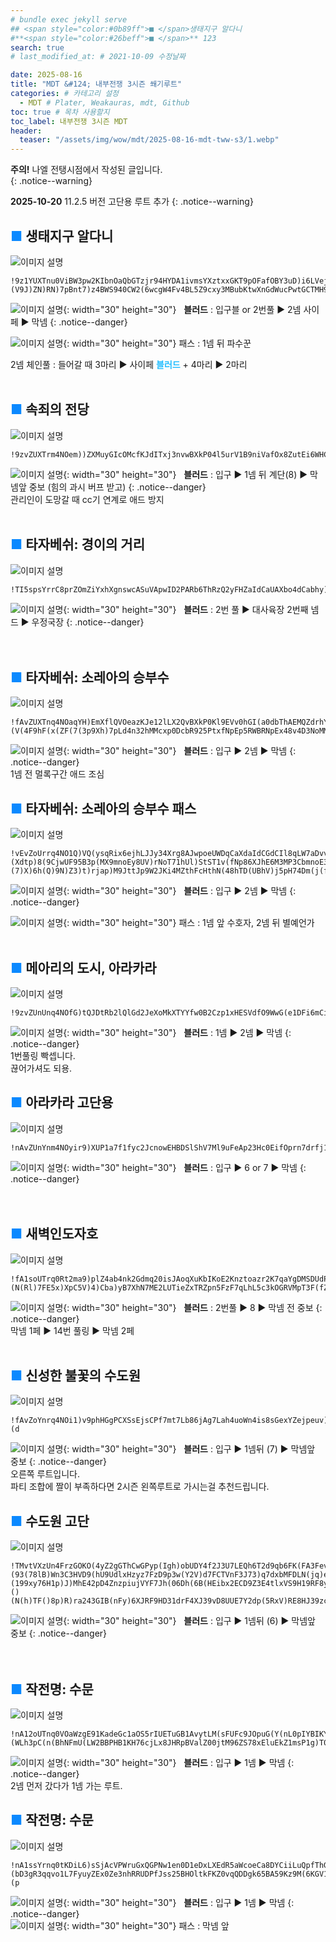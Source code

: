 ```yaml
---
# bundle exec jekyll serve
## <span style="color:#0b89ff">■ </span>생태지구 알다니
#**<span style="color:#26beff">■ </span>** 123
search: true
# last_modified_at: # 2021-10-09 수정날짜

date: 2025-08-16
title: "MDT &#124; 내부전쟁 3시즌 쐐기루트"
categories: # 카테고리 설정
  - MDT # Plater, Weakauras, mdt, Github
toc: true # 목차 사용할지
toc_label: 내부전쟁 3시즌 MDT
header:
  teaser: "/assets/img/wow/mdt/2025-08-16-mdt-tww-s3/1.webp"
---
```


**주의!** 나엘 전탱시점에서 작성된 글입니다.  
{: .notice--warning}  

**2025-10-20**  11.2.5 버전 고단용 루트 추가
{: .notice--warning}  

## <span style="color:#0b89ff">■ </span>생태지구 알다니

![이미지 설명](/assets/img/wow/mdt/2025-08-16-mdt-tww-s3/1.webp)

```  
!9z1YUXTnu0ViBW3pw2KIbnOaQbGTzjr94HYDA1ivmsYXztxxGKT9pOFafOBY3uD)i6LVejNjU2YEGiV8Co3JoICSy73Bnho23F8(1HLpy74wZ6XdwZt9V)XFW8Tp9nN)jR5UdhMgFN788XPrOeo1AE8UHvNFXNp2V8D99ZULz42opGlWVM7xpF2nU821Hbyu22aM19dUhD(bTg3O70h(Q55JpmEcMBoS4CLF964dUPX3C4jOwcW5IZD644d29wZSBWD)Ixobo9eal8xbY2ur(FDcBhX2XSDuF7T4VREIWq0MHKHAJlI5RWFjcdctPcx6WfgL(d7rHLqjUyIFiEwGHgBAy6S103JGFQusQeuyz4iaQa1YAXHJQdZdfGPHkWrbIj1cqutDLAKbdgeE4dGW4N40NKK)NLPqeLPxaLr75iuqfLoRdR2Ulswhn7E0qEilTyvA)iI0nBkB7gvd0OT(OOn6bVjwKUEB5bhQQBYgrMnEnBSKuR4K1WjPIteQV3TVWv65LossaFzJlGJ2qmBOU4PSUHhwdpexFFfpIidY62ax3g4MoGGAGgxJ9bSVlkytjrSJRnzMY6vwGn2uQwW52RY1fW5r7n(Qhnismn)uXx1frnVRu1EeutoOU1lAaB)cPiEJJt3kVelUmoRBnp6fCfzjpkTXdY7zKbVBlhMACBDannzDWkfMlRp3tSgTqADE71jZn6Ljzx)IBowTHNU2XuPSCiWIASV2DDYqZAukVrPQM1FrIH0yuQgZjsfjsfffFbvBVk)UyZ7)u2KVeUcu3W5xy33cPXnbiQ4oLYSReBtH96uAE7tztizzJJ3E3GBzX9MX(j)QVBDz61(X9ND9kRzC90E35xVoVmDkm(SNW2L6pZt4pj0xuAW35pYT(4TuqdfeE95jXj2jjiUeumtHOsLsB7VHZkftBkwj4uTuqXeMulzmFX0sXPTVHYWHkfmUqWbtdkl(AoUuC(ObuzIDkkcjHfqPuMKRs4Vu2rlu8obtRbnW5enIi4Ye(0OlNJR7KufHkXsf0FGyuj1U5gTB5wPpCDE7QjQE76YzWV4mKxyMqGyX9e8))9p(0ZF8pF(J)(V9J)ZN)RN)7pBnt7)z4BWS940CW2(6wcgW4Fv4BL5Z9cxy3MBubKtwXnGdWucPwtGCTMH9EriWpeRWW54BdBizUHYO3gG2Wv4BfE4HbjQBtB057fZOpLM0Zo4znsiKicdbXdL)bcl407UrsrCmJrOykhIzHPyxQ7bichXMEf2qqtRqWfdRKywgGi2aFibdHWcIs6Jlm(lJn7ASzmjsdzdmfPfOmaES5eMMXXAUMbZkL))ydg57DUFj(m1(Fd
```  

![이미지 설명](https://wow.zamimg.com/images/wow/icons/large/spell_nature_bloodlust.jpg){: width="30" height="30"}
&nbsp;&nbsp;**블러드** : 입구블 or 2번풀 ▶ 2넴 사이페 ▶ 막넴
{: .notice--danger}  

![이미지 설명](https://wow.zamimg.com/images/wow/icons/large/ability_ambush.jpg){: width="30" height="30"} 패스 : 1넴 뒤 파수꾼

2넴 체인풀 : 들어갈 때 3마리 ▶ 사이페 **<span style="color:#26beff">블러드</span>** + 4마리 ▶ 2마리
<br>
<br>

## <span style="color:#0b89ff">■ </span>속죄의 전당

![이미지 설명](/assets/img/wow/mdt/2025-08-16-mdt-tww-s3/2.webp)

```
!9zvZUXTrm4NOem))ZXMuyGIcOMcfKJdITxj3nvwBXkP04l5urV1B9niVafOx8ZutEi6WHCKOCSJx5fs7WH8JFKFCusMEDQ9WX((JxVmmFxQr6sTlhpKA)LPL3noCtZD)8pMAV8WHtJVP780XtJPgRxMA)9UUFnBEQ96tdNo)Qlh6MN7(HX(tGh39Bh(qQj71XLBVQ78lxMMpD7lH1Nsn(SRxMpvE844nPxK3AXaAVV5YHLUPShBK4xWLk1isnA47z4j2cx4vcR3jeMGq7dHyQ)zwZMX6DghCwD070sLXh9gdySEZydAC2mzXsNX6CwvamZwGHCZyl5zX2cxe0cHpVbTwB82a5)zGnygFHZeJzmyTQOq5SEY)AWKzGJqy41bL2l9HC(LbtGq7kBumoSJMKBleFQfKINCf5tUI6jwb(0o39H83F5p)RV8P)4JV9)U)F(8)E)hFRu(C1ZTP2tx9UURNxRPThO0Zjn2CriM5cRXkHkNPKEx8mVYhCcLYi0spwNmgkM5Q0la2V9Z3)3qWhZpsDfRUoe8Hyuzc2O0LzBA)GRbU3PCgtWN534J76HCljZ3AUV9wPp3ezSAPodrh4ah6BtmluebNxPKkVekyg73235BEp0Ydr48X(5FQVFQBJSkgm1nKjqqiI1ap8JxVC(C34C7YvdDVVBawOTBS727(UPPJ3mEBETPIdQw(9lJ30DASio1cOO1DlOaVA1IxTmmuuO)w(gUgKk9LSeUQDfBnfpuPLV20tq3dtWOmOf(IJuwWUMmpYKjAMmO8aoFj123lY)XInfGDdgqC63bkQVLaVUetPzhiLvqsaHGaPX4yW5e8HlVU6gwsk9yssk1agWiyqJ0YZvfpxv7ItVnhhu7rc6QiDMHCCNgode3L7iuYyGNTCiGeg2PwOnkKvKOpa8ol9WTrJer1JJhFdp(vVZIUzRhXU6SvAVgwHOVV7QSDAkZv1m3XHHKWH)rkdgwllv0l42vU8LRq5kYje(y4YdBqs113ZwfnXxtEkTzPQNdhfo(gusWDearUh6nZ)EUvgafWQzujlftOHDMpQFdqhKalXwLmzFJur0Sv7Tv7N3oMWqIgayHkMNtStliStD0QQeQGDKpLiHcGouctb7bCtgsgQd0UfOpnupemfg2cCgqHGkveQBhCnVhaKsuVqCxEl5BkYsH6EBQsUv2WWKh1cLg1mawHohxjz1O8faUdZhpc)qb1p2eIk7TsH8usZ72K1QR7jAznLLSPVEaXAM44j9QyHovx(G64Ubg15J7ENjf(QnqBkutIPVAIW2lziPyHoKpL5HQ56AkdVEQeCYqT)fruvMWqhnu1Pyo8iN8O4hnv56hiIb(Ixa2MevOcuIwdRLgYvo9YJSyO4IspUVWDL(Aj1tvU3IwQOECjjlaMTCCQe3RIoJaoGa(pGMejleKhKOLROyUCZ3IPMtyX4bJlq5Z3GGL(D8h(j9))
```

![이미지 설명](https://wow.zamimg.com/images/wow/icons/large/spell_nature_bloodlust.jpg){: width="30" height="30"} 
&nbsp;&nbsp;**블러드** : 입구 ▶ 1넴 뒤 계단(8) ▶ 막넴앞 중보 (힘의 과시 버프 받고)
{: .notice--danger}  
관리인이 도망갈 때 cc기 연계로 애드 방지
<br>
<br>

## <span style="color:#0b89ff">■ </span>타자베쉬: 경이의 거리

![이미지 설명](/assets/img/wow/mdt/2025-08-16-mdt-tww-s3/3.webp)

```
!TI5spsYrrC8prZOmZiYxhXgnswcASuVApwID2PARb6ThRzQ2yFHZaIdCaUAXbo4dCabhy)m5D47az8OYm6EMzbJyT3TR(xLv8pZ4vMvp5NE102BUD3UBF7X9lFZ0gFAA7XBVzA7RoC1p5lF91l)u0pT9n3CZDhE989pC7DhM2eZn0Dx)lMF7YdTNFtGncDLF6QumvtEm7amhJz30UlqGgZvxK81sQMrFeCLAPq3cN2a0ZTbN(KMLN2(H3)hNwM2EO91f6EdtVPqMzJ)s)5pJZTBxAEAtAAZfTbL5ND7E5X26RUlt0JU9IqjEzHEAgYwGGf6(XomnG5gSuPRkeS6VSnHRDO3nOEVGPPiRvfVKMMWaJgmjxtJS4YB4mjTppWfdUkyAz4um2wJl0k4hQhk)upujm8qPlRIhQ5RmEiu8qcmnG8eo39qTvAr9q5HhsOEny46EiF3dPy0G5asGDTIhkWUL8axmysYMRn39qyBIYEOOn9mIoOMtfp4c(Cc1Cqk9SKsLmcT7KCXqb)Vi9mrMMUEyFN3LA2aBj7oFSsgjQ2p6lieci69Uq)wpN9xi)QjUcpnUEnp8D8FEPm)qkCjiXvFgOWbqqGsgrgYb7yhMgWmbrcwyiNVx7qoUQuplv8YOgxP0jnUUIrdMLlZgH1tsP85bUyWKKzhfU54kzekl3pWbdMKSTsBZ)GiPJDaXbozWKKTvlzezrkvy1ogCdmWsYlyiO(PMrayGrdMKS4PfpKu)FvISL)FezBQSwXIETInKJ0vCneYEVyhMgWSa9AflM1kwfkvScLJSzKmGuXg5wPCKvXObhfmSwXgb(68axmywYmhiyjJ(rKvWbdMKSf2kAKnGClfoYQ4KbtswyzcYISqlnoYkyWnWCKT13ZPr2akbFyGrdMLSYyrsoXcYdCXGjjBn3A5bOizyTZDLYdgTGLK52qGixHrDfZuBEoGcrUan2HPbK6ik(3cd52N1oKdOkLBbN9Chtwlu2Rbgy0Gj5svooZ6H82NClyfxmysYuH9)SKTLAvcOR4GbtsMY9akG8oaH4aNm4SGJAafG8AavXCavXWqsoGcaYdbgy0GJ9fphqbG3rbYdCXGvhBsdOaWfVOFGdgSjkIg8ioIjdoljc0LfftgS2Xr3ah50gGCpXGobPU5WaJgSU7nDPizKsiI5bUyW6o4TfCsKSW7p4h4GbdcM6ZSglBo5uCGtgmljVjtssFqAYMQDC2nWzwsoqLL0NezKmmWObZsYbTSizLhsEGlgmhl5u9IPiP4h4GbZXs2vvKssE5uIdCYGZcMAZwuCGAH)r68)jVCN)fUo22Wqls4vdFauo7gjiQq9uTcmnGCXuG8UffwLggcuAyiuUHrSYBmSw961ggkgnysUyI3YpzW5bUyWKKXWjnm8AddfBKKByWoX1ggcooWgj5ggiFe0WQKG2WqWGBG5ggiF6rW0JIByOy0GjjfzKggTw94p4qB2gA9)hotWh5X7zeOxoHtBgfKlbck9Kyi3al2HPbmtW46wibVxpTNcLZeiuVxW9Ze4DR7O5dNKH2CrrndfkRzOIFBnd1jzOcmnGC0tQJuhCwYqfOMHYuodf5t3QzOyFlnfJgmlNndn13sdTzOP(wAT0fxpdn))qKozJ0WtFLHsoafOKRqbDO9vgIvh0ost71s8bxUL39CVsY3)pF)J)MV7F97)Uh)D)fvKtEPqVxMKF8(mTf1IoHUiLQEpKXkstSwz1UlIHtEHX2bE1tRGHS(If0rCxB(KOa6c)FB)Q3S)4mnHU)2Dl)SD7Eyw(zdOCEEaV9493pFy5ZpUFpBi97BpE9(5VAEpR48H539n)OhE42V4W7A37b(zxh5p(4HVy(UdF2nFTST9Y887U9Wx0oj92hM3p)2f6NTynG1ESVSPuFkS(pBQg3e)csBiVc)RBWUrwW72F39KRZ1(J5UYqY8dYEdwOnGEJGAA991pdfnkWVsPvOusecScHwJdwZcRgunv3UzH5l6Nj9Z8z6Tlk6Hw9IMHoE0vtfKpr7KlozlqcgjGBiVNzmVADXO2ySaYpJRN(LmMVUV8k21yT)LZf15cZTC9Un9Nm9SXCE2VUYCpZe4gpnfeX6VphTLKzIeojKgojq4XZ84CQ05bKt9UNLW4HvTLv8AMq6zTpNbrn(StIxsTQ(P34bSZcTiXXESYiwn8wAKmKplyiffB4Fhj6)5nGy39zjF0M0Nhh7tyiC2eopDssyO8SYo2LLAq8eRd4jmqZhO7S62WNSmk8YiZlJkFrKHYx9Y2MSr96Lb9VaZEUscXphC9yoTK82V1JeRnBEsPXA1taSr8q4jl71mPrSkFIle7o8nNvdOLt0zOmsSQ7A4B1T3BLqMZp9Y1cRLwAxG1ujn2QBNSm)1T)9X)03(43(h(WF)p)4V9V(R)5F)7)BF4F8E1oF(B2pVSm)zh2Dx752(MJl39PeN2rOTT7HJV7657)0JpSC37y(d8Xno5rPnss02l0Gu4RPTXS7AOEsPuWUzGCJRYbxm3Q9WIdYLcTVEehdgozWLuK(DjbFaZ1ms)4Jrymy1f2gMNhzcJPumq)e6X40OhMTVknZwVXvfW5YThaa63LVO2FzSjbp4RsyT2MdXyO6cP2lhk2h04LMNCvgkbi3EhP26Rnzk6ST7n4bFALOFCJ6lDdt)2ZVJ)fVt4fUdNS8RMN)LYxN(3
```

![이미지 설명](https://wow.zamimg.com/images/wow/icons/large/spell_nature_bloodlust.jpg){: width="30" height="30"} 
&nbsp;&nbsp;**블러드** : 2번 풀 ▶ 대사육장 2번째 넴드 ▶ 우정국장
{: .notice--danger}  
<br>
<br>

## <span style="color:#0b89ff">■ </span>타자베쉬: 소레아의 승부수

![이미지 설명](/assets/img/wow/mdt/2025-08-16-mdt-tww-s3/4.webp)

```
!fAvZUXTnq4NOaqYH)EmXflQVOeazKJe12lLX2QvBXkP0Kl9EVv0hGI(a0dbThAEMQZdrhYHuIYBCJH3vl5mZh)Mz(iP8C)n(29h66oC)C)0h8nCMVD(WEF7vQRBF9HBgfF7l9T3UF)PH3gopE40GVrPaF7P7((W9tJy8nei0V2jvwdxY1CG54kW57EHu6Be(DVWODGfuGu5ekdolAs7BGyCns)RqK9T9ZJt(jF7aoEkgxf2gJ2ACAlyLaO0QkSrmzCddrNBzAcB4RGnSbBTXz1sRqjbMMbzYL4TuAqGvAU1zforEz))Wg)X7UTFoexHZh6MEDx3yyTALC4(5ZNddtVzUVpoBzC78D9H3fO5cdHJF4LJJhEy4iABmfBXZVzE4HWPHR3)EKmwF7uiC8WWd(78TJHES7e7wPve)hd7hXvAHcLVA4qmlB45msftPgUoMunc0ESiG2n4d0UfFG2D4dBsT0armWpqee8JqLXutGkmeQchblGXWnjC52eGChbiJauKbuuaeiUijsOOWf54tWNPdIqwYetmrPhtTPysskckf1rZYQ6doF1aeRyToMk0tBU2FQ)0zFBxhd)lrWKzr2nHm3El0GGuRsRVMK7AlXatIlAQiRPISwMQjAOovsLJu1PkLWIBnF06iFk5GnfGHOcutfdrfdvlmYevmu)2q9fllrfJlHJXMApAh1EmmIpMC7XW3W0nvDSVxvKL1fz3AgTMdDkgRkICQqU6yjcJB)Ie2Xte2bjc70jc7ujc7KByeLVCDnXIAnbj1GKsRU9VSHyLAW(ydV4vzwgRRlCxKbxkYkdtna9MGeHUoFu0wKBjQe9ZuRa51JwmM1z2nbt7Dl)yL275rkgl2xSuzbBbQcE6SUH2NezrPniOQsCUcCQQfh8xS5i75tLOLOn0wInlsPcMigNLM16F62YNKkCrLhxkM4lh3LvfzDWuUAUwWvlP6fD(OCGmwk0LAinxwzmvXNYAOUi3EQ(zb78Pe0oZQUuJDbB4RNmWYYoDPQt6Vzd1fBPUCH6lg5QVq5TOSwOEL8quxvxbOCc5YfpvIX6o4ssZ1FHfErBLUdDk8E87h)T)5Z)(V(4F9hF(x(ZF(7(3p9Xh)7pLd4n32hMMcxp0DcbR925PtxfNpEp5RWBRNpEx48v4D3NoMMFmw43gA86vD8s3Ot5jFB8Y967sZzdDg1MRHsg2zemLbL)sldmwB81IuYvNHnoB14loz0axino6fLuWQZ5so6gp5PwQ0AfEbi6w(WUvNlnp2QHDwGXmyaaasJYMXFA9GSKZ70sNd5GsjCmHwzY4d52u(4PDgWkad3yX8djJnZ2LQbViGxlt8vdUNZaN9Sw4pRfXZyjjw(Pq4hOH()7p
```

![이미지 설명](https://wow.zamimg.com/images/wow/icons/large/spell_nature_bloodlust.jpg){: width="30" height="30"} 
&nbsp;&nbsp;**블러드** : 입구 ▶ 2넴 ▶ 막넴
{: .notice--danger}  
1넴 전 멀록구간 애드 조심
<br>

## <span style="color:#0b89ff">■ </span>타자베쉬: 소레아의 승부수 패스

![이미지 설명](/assets/img/wow/mdt/2025-08-16-mdt-tww-s3/4-1.webp)

```
!vEvZoUrrq4NO1Q)VQ(ysqRix6ejhLJJy34Xrg8AJwpoeUWDqCaXdaIdCGdCIl8qLW7aDvv3t3tC2GYUs7oZ301FF1x19md6HxmSEZUTB39QZ7N((HKwnS(8UndRFI)PRF2UxCY8LpAy9nB2C8WlhV)0UJhgsEqpS(4TF94RMoLTpjorU6ANhbTth0wvu7TXHTx5CdjZW1xbHOfTERZhnEiJMFuyizj7sUHhN98W69NpnnmnS(q((jYUoFdqaHyaTOZA9bFNVZ(uPbv27AufeFB)F8TDHVdqedo04DwvqzljhN3ohKDSpOXiAIMsy)K(215BALM8fR0FOrB5Fgs5aDfoKa2217fZwRdMvSPRVYc6vgY6mODLN8GaISFkGHgiqGEYCKbTRudP4mi1MROAoubYbAtboMV22GDDWC4Gvq(sjEokEAObJDWCirYqJes)kIv1nythmhYizOrczi7qIwZf5NlFcFe(msvJeq1mFI98PRWNypF6k8jqGs1zOKmodw4tgTYN6z(0XxBBWUoyoCczfkuHTYNcm2bhLMnmZNbwIOBWMoyRiIA8jNSgFdo0bdnySahe2p0Z(56JP)pTyUJ3dodNzzFQD2cVdkwNsPLoxBEYGPYSOp6WOkVpHXhm5568aNxlzc8zRdUCUYQvR0s(WrMshRMN1O0jx2YuvblmJbeMJKde)Gk6Q4mgRbeqnhLaPPzjaARkGkQRHYrc5Ulfk0tmKgAOydLJwCU9JqT7xrnnukAgfpJXrlUQWH4NnhE5Se55YSuMBufoCEucqkD9ZyHzmq4aJWHqSmhvWyouafo0XOCvPBCOG6AOLULUYHgERkOHIn0ytbWCORUJuf10qPOPIulv4qF(Yj(31V5M9NhjM8(DBNE22TNgBNgYl4vNV)(Xdtp)8(9CjwUF95B3p(MX9mnoEy8UV)rNoT71hUl)StST1v(fNp86XJhE6M3MP3CbmnoE3UdVE42H1Ng3Np9Lonw6IrYSVnhP5uO(hIXscBXnyUbrSuYZvn1FnCFHQ2KSvrsypQDquhpYRJCJGin2NwvXPc)NSgXTgVyRji2AaXwdk2AI1Z1t8qy5Gyr6L4nhs8uxI3lUCwkxj1dcMVjW8flON4St(Vv(FoAY)DfCSqVh3F8EsGRY)WLT0XQjLeGalVtb5nuc8EvPaW8wq4TGWBbEdHuWY8wqOTcRvinDH0yI0vW8SViod6PK6(RQEQr7QmrhhG8cHf1uiO6nuwiiAaq0aGWTGulOIZziY1cGSBbpN6OUumgjTWsQJwPCcrPCaLuoqrda6ffurbUOxZsLbwPiYYUgTBrJwOJOSo1IIDRxkwxFXIrXaEtPu(11OInQ5InkkRiZ5PiFCEk6wKTsFxh6Zww4kZlwEEPpbNhWMLI1m0UHezDlUKHsiqrAHI0cxkcClilPtRJFerGqRHAIkl8YurP2UD826sBOMrAt(SNRJvIlMKJANN0093n)WYGgo0p)opc7KvxJ1gnLduN8Iq1gbzxv9xOOVjNXceT(YYS6oHtDLGFXyEzLFWGYS187NKclcsD7ioX0kgfxqkM(7mQlkSlvQ659Mln7sxEQWMjTersgwl1l0tK6OUuPORCy1awDm1LJlE4SVBv4hitArOSlOSXXI40jYAz)ITNN3iw)GT8leIUl7W6WcAUN0lNfpn(28FF3V(pV)3(L393)(7)X)6h(Q)9N)Z3)t)rjap)M9JttJp9W2JKi4MZthFcHthN(48hTD(UBhV)j5pH74Dm(j(fvwykDkCGoBMwub8L07a0FKBjZLTEu1E88dUgmkpKfEouzbePVo27Al2UyXyi)9Zqi)kmoikFVS32wCHPYltZRm48HGpFmBEzL9WAlU2xuThCnAvkiBG1ADGhl(FQTzcV4RdUymNdEF(vXnbpu8VT0pkBmCnyrt(JLamxF5Kblz7mBmlxA0KU9G4d9aT6bFI(bFI5bEclw(UXXVrUD4)c
```

![이미지 설명](https://wow.zamimg.com/images/wow/icons/large/spell_nature_bloodlust.jpg){: width="30" height="30"} 
&nbsp;&nbsp;**블러드** : 입구 ▶ 2넴 ▶ 막넴
{: .notice--danger}  

![이미지 설명](https://wow.zamimg.com/images/wow/icons/large/ability_ambush.jpg){: width="30" height="30"} 패스 : 1넴 앞 수호자, 2넴 뒤 별예언가
<br>
<br>


## <span style="color:#0b89ff">■ </span>메아리의 도시, 아라카라

![이미지 설명](/assets/img/wow/mdt/2025-08-16-mdt-tww-s3/5.webp)

```
!9zvZUnUnq4NOfG)tQJDtRb2lQlGd2JeXoMkXTYYfw0B2Czp1xHESVdfO9WwG(e1DFi6mCiLOCCAISSf5Wz(Mp(nuJN7V1VE3(UU93FUp(SVLl9RpVFhmyq80nB)HTXN34xVz3UJdFiCAC)XbFRwdgDC7pfUpocRVLCc9RvAMqALWLtQBuAUV7nkLVv4x9gdNPLCTXATCl3XWP0(wjUUwL)TGN9RV)Xn7h(8Dp9yaUpggINEg(oU5HXhd99F(UDHn78r)6bW(i63QyRSsM2j5sfx6CMgmaYsSfsjZ5A4ncRtLIT5Yy3FEmw5BzTVncaYCMeCGXi5QSdqFBngvdJ1iemb300C186cFRQ9TvdUWPennwftRDzhK8TvYnwbtPua3XKz68)Z3Wp(4M(ZbmcN23f)XUUXW8ovYG7pF6eWTV)CFpoA551N32h(yGglmeo883noU)HHdWCJP1wS87pp8q44W729jWwu0edHd7hEWV1VEm0dsduQKcjCbR7xGqnHHYnifXljLrsnMsTsdMu4aM0Z20JU0Jny0GpmyEg9Bbog6eEs92kal5OId(WrweMJJ7uiNb(saF4GncyooSwHPOJqaL2sBvIu8rXJkfDDcgiEiaPiejiiLCjlhAcsz5ZSl1LDDCO0MBBkW2As6(J9hp5x31XG)QGvMSyeHXP9)MAClLxHjXuwtmHjLWvOYvJNepqbqsSvM80e3AO8ZMsVACAmmgLdXkNNDkLL8CzMLCQRg1CIB45QffzIGIRS4XkGMYztwjwarNMiRunvEu5oKejBl07CyTuyDZezeJ5TZMSKRrnesIeYmeFAYIcdjoTjPGrwtYQfKmTfXvtbRGRLjeJ11f2wgFEurORlrzxKrXe(kdwkPsaoPgIvYSjXcmeNx7jN)2LlVCeZCfGjDzXlC5SROC3Xr0t5CejKLWkohP5taQcUJyisg2qQb(cviv(HujwRPNasmzsv(ucT2FT6QMkMTOINsiXcVTaGfbRL4hhbXSaICG71uql4mEMMFHoEc4PxAsNrmHL8MzM8OtZtbS236RSqvnLqQFxMKJxwZmTUsMiPTfjvilPczzZIGA9VqaNIxniiUZMZb5czGEAm8BTFzbrw6RMt4edtjIGoZtqBgcsRkiXQOWy1NnuePCxTGHBx8efRcyUqbvqFXyTVU4HxQFuzINpDeWlkp1531rHYuVVYxCkYumM3EFHaE(usIOBPYeuIYYvWL9J4ukFP(Jp)gIY21CWlNCAQ1)cY54lrmKG3Mf8rprYxEQmVPM(eSlONyYlxog9p0OXNG7F73(1V(7)Z3(7)cU)57(3V8hF9p)somVFtFigdVBO7ig6nNJhVbhh7o5TqtsNpSnC6gOLPJhsJpI4D5sXUAmyVoOr5b)a2tvDhmzOrhwv)2AAIvqxBqFDmMYXKwOZtO1nTA2y5cJDgTSXcnwkuwOlqS9sTC248olygpzPrPngTa7uuRReDjJlBwS5jw5KmMfwGukvwTl7)48litgVcAKTbWGwlAycJ2M9VmVtLlrwbD3dD5ZToi)aW4YODInw8gfEf(wC08lMGZE1z4V6mIxzMKy5Pq4NPh9)h
```

![이미지 설명](https://wow.zamimg.com/images/wow/icons/large/spell_nature_bloodlust.jpg){: width="30" height="30"} 
&nbsp;&nbsp;**블러드** : 1넴 ▶ 2넴 ▶ 막넴
{: .notice--danger}  
1번풀링 빡셉니다.  
끊어가셔도 되용.
<br>

## <span style="color:#0b89ff">■ </span>아라카라 고단용

![이미지 설명](/assets/img/wow/mdt/2025-08-16-mdt-tww-s3/5-1.webp)

```
!nAvZUnYnm4NOyir9)XUP1a7f1fyc2JcnowEHBDSlShV7Ml9uFeAp23Hc0EifOprn7drfj1mJgNKIABymdhrYp(9rQrjz6Mu36TB2S9UZ76FifLQu35TRlgZWNUE13SQ)HBtD3UE9H9VpF802d7trJtM6oS67Z31FQ4FKdcF1sJW6KELf8gL358PnxPvPiKwELoOmEnaoLiOTgj(itkQq)I60Bkro190J)sQp1TVCBp6wtO1wNw4kF9sP0xIk7pgANq5noFqc6G0zd)pcTAEOLgHme0Af4vAh6VUgAVYf8MG15cbhJA9)DO1yO3XHUthmlKyO6Uc0IfKRfJ2fwCHOryHNcs1ODYOdngwaPOV6EXyy0OumzvwsLriwuQAjLlLFHG1ZbZ6gZg0SetNKYNYqx7Mm7BmhqZa6iqPuPxOW6TsFrsGJYfYl5Ln0hSMIxr1dYp43UpE7UZzKNoUDt)3UzZP8uZeTG7oF8yEF)7oVBhJ3QHUZR2L)yEhrU5957F4RoDA7h2FF5zNiNhw5xFE)hYh2)21FgPNcr0NZ3VD)hsRsDNY7kTVy7mxbLeuC8hljBefd)HLw5NIfDLbRo8kS)IKl8khz1t3gi1avNOsYxdbswIkwsIGJ0JiyOuhbwiIGMeHiaKcebfX(rWpmnGaYraQ2fQzaPbch4S2iISeIWCfQPqqHAas1PamK0CuXHA37fMSeVwczLSis(WUdhrfwu(qvblCdOSU0aZFcUjr2wga32aCDavI1WmlxhfsVbK(w4HHe4eOyYtZCPHRtlxMoI4RGVf2wBb2tbVPnyeGsMOrHOQdAotvvZYcCzvkAenA0evBQqqjAbCyGjFofUXiMwkmVaH68fqz3YYSvtz3w1zwOTSqBvTCMUfcY6Gkz00aLQcpGi1AuwBw0C(WY8XSEsQBoXn5CI0SayyqXmsjaggSg3aWMsRqSztEfLGgObJPinmkYD84f9nKADViQ8LY2q4t3m39HDPWFCldpj7WF9ewFUojeqg3mJbDPQMdR(04iY0ohnjxcdKFldXz33Yqb6EPCei9KZn1ZqQnnOBTePVXe6FTUO2QR2o8sZZdPWslrpddvApmwR1K2g6MDpg9t3IDUxIhTcPxAYKJ1qHO8S4XnFkEdxvywsDPNnvr5RfeCb54sOQuYg(evg2dEhTlMjq97Mz9uCHmSlMNWfWYkWDvqLWim8SMDFRYkDZUJZ1aOUSruQsTTGocb(rShVyMzypshVdlbnnlecULZZV8kK43uit8BkGlWIUbl12o0PgGdI0Ldhy4EHbMksRDrJvKDEvuhDQtU6HrNx41q6XEnYJHE8X5C10CowYCfxly(1gdcvF9B5ydFU8)x(1F(PF7V)YF9NL))PV7FE83F6pESM(3D7UCFF(T73CazMBp3F4A0oEwJ3uov457xLpE95t9hUNSFIoz3mxXZOyXtUGlQA894rKAposL543LsJiZ2ACPdegxz4r7fkN3JNc2ONw8SULLERrfCwv5iZUGRCyIYIvtlUYJLLjPvA1gR1a455nMgUT9TerX0dw6vcHR4GsvopD5C)C87NEfiT4L2YzzlyWyGGaSgxn(0g09Jh5yPt5bLt68L6RagFfTJSXST5Ln4B2(Lp7bsXR(e5R(e4vEc1S8PC(h4Bt)7
```

![이미지 설명](https://wow.zamimg.com/images/wow/icons/large/spell_nature_bloodlust.jpg){: width="30" height="30"} 
&nbsp;&nbsp;**블러드** : 입구 ▶ 6 or 7 ▶ 막넴
{: .notice--danger}  
<br>
<br>

## <span style="color:#0b89ff">■ </span>새벽인도자호

![이미지 설명](/assets/img/wow/mdt/2025-08-16-mdt-tww-s3/6.webp)

```
!fA1soUTrq0Rt2ma9)plZ4ab4nk2Gdmq20isJAoqXuKbIKoE2Knztoazr2K7qaYgDMSDUdP6VSOSLZinQf7Q6x9QQED3YrDp4Ag2)t(hNgHVUn(8H032ifcIWYyAPKlvCIR9ob3TL52CNYkKwJqP0AT0Y0bts3wEyDBfU7DBLUMpE5pCtUME4XPWYqqdRsqmeTwPOgoNNxFaATsA0wovjG)zCBWK4RdnhdTqtiwPwZ1udLQISwLH2ATQq6OnwPKX()Hg(YV49Vn4qZUdhg6FJ)84XHEWtnm18XdUM3(nB2y)H710xtCnVBx3SpqNZhBN((22r)sHnc3JZNp77NE1CxhmROorZ8(o)78DXq579NE(Bhhp(u)jW2yCXfp)U5(N8d9V8W7bFPG3tE)PJ9p527Ag9DqRmqWymdbaw4pdbRYIYhH3S4BE4DUdHnKRSPPMcvOan2Qsd60GjnytdusEKMh55rzEmVyQoNsdDdNDnTTe4pehEi3scejPRuygYXCJv4wLOYVarxcLsLcfhhktmuACqeOCwIGFbPwjGuj3wirYvlMwmmiSBso(HqLO4BzwcPT1VhveXjBgQLU6QcLfzpLD6sjmUtojqInXR6828us3xRTQwrFcH5BBrr5HsDEAL6jvWrKHMeIXoBk83qwXqzEHfLOFGgkuUI2QKwLaYwfrzs5tqOFLySwdn4YbVwgqna7QgGgNMCCqvzrwilnr5TfLRFgnIc1sDRqarPKwqVSYAue5n1zzWsPVeh1Ael1(kq3sNN3XRq9IWyv(tRhVmD9Pe0V0gOSAhNHvwIA2pGYKRqDDfRUpPWq8Px1NvRa8ZGiQGRbq5W6TQWkUd8ADx13uBMkXf505l2c53w2PMEbhH)E4Zp9B)(N(Rl)7FE5x)XpC5V)4)Cba)yB7XhN7ME2LUTieZxTRZpn5FzF7qLhL5c3kOGRVMpT3F(fZJtdNErW(yiWn7MNgIpgUV4(WvkbhYR9nH7UW3tKvhKOGfF8CYWgnJi1GivyiCTXeUQwkwCMVYzJsYTAfNYeARgU3fCMV4C(mnWnA0tLqQusytl4MeD6q90XWZKfdBmCcrdla(1ecT0KXFAPVeDEJsyHFCbdU(3sykPoJpp3JZnNnAUHb)ccTbYpGmMmBRvdArQUuMOlgS3YaAd21wO30c7gwsVC)3
```

![이미지 설명](https://wow.zamimg.com/images/wow/icons/large/spell_nature_bloodlust.jpg){: width="30" height="30"} 
&nbsp;&nbsp;**블러드** : 2번풀 ▶ 8 ▶ 막넴 전 중보
{: .notice--danger}  
막넴 1페 ▶ 14번 풀링 ▶ 막넴 2페
<br>
<br>

## <span style="color:#0b89ff">■ </span>신성한 불꽃의 수도원

![이미지 설명](/assets/img/wow/mdt/2025-08-16-mdt-tww-s3/7.webp)

```
!fAvZoYnrq4NOi1)v9phHGgPCXSsEjsCPf7mt7Lb86jAg7Lah4uoWn4is8sGexYZejpeuv)JD7zMvKyT76UQ67RQQ)AxTN7V33EC7pe2nEg)ZM47d(V03Up96gqimGrAesPXz5gF3RusFJWV5vOjU0jbhxyfwPGmP8nskUgfcsd4B399pCyWpI)hJ5kWbHwBvioGtBnUkWvGdyATHRmat4S3e8(PZJjSLxHTXXmghy5AMHXHcae2wTLj4kLMPDklePfEzSvxN3gNqOuwTKXeAtbGyERbJcum0OwA5)p59OV9NcHFKm2(W(9hhEB405dhhqVaPVD6WEF7xeE6BKV7XV90VCNV95h6Ncu(SB60PWW4Dt99y0W8cTtB7dph6Jq(o068(A5hyAspY4Jk(aXhNVrJoGRAWFjkBzuiskt3DS)4jFBxhd)h579KlUIlXMlIgUgVqfFzNFMEudroITMXei0IqoykN0Kb7mcP8TMFTM4VqmNfDXfjwVMyznXjPvQCAe666JVc)oOuFKnBDvMshzQ5XLroDXgrwOmhMPUkGOJSBWMCp1pZOm76mDIeYqDDif1DUyDBUbYmwxxy7C(1mNM6cy1(kcDDyTDXgxexbBwfu1)QIEpN4kx)rzo5NUeGI6dnqEVn1BOxT5MeSc(QdlnRkuUjLt2v5KALyX6VwNc1nwDTNLg9myqoXRH05Vw6vGuh93eZ4vYzmQOSLLyjUZFP(siw3RJhAUuwuauKo0kiFxY30jjBDtmrmVqSyv9LoJi9vkuEjqXTKoLD00xdGL3IKusC5ksICVWI9gYSzCLRGvw3cfjvKiVRNdrTqYAT4cHXAjxQWQ1G8N8Us5wC9wFIlgBsyiYs6ydNxFMRkXwtf9OZvGEvfu27i)CRk8BO4Q47E)1FQsiRZfrHIK8uKLN5twqXK6IZHXPr5PiF10WJHJdVz)7PkcNUmgcpDy4r)wF75qpEDbAivMt6Gv7PdDJFDx35WYfjYqogEp(Zp)B)5N(9p85)6p(1V7F)4F)P)5J5I4Uh6dJJH3m0DK2aEyA84RP1jYWjUdtpTnC6148YJpfx)mLSRdLssnL6Kt5fFlnNSE0xwcWI9GydvuByJrWad2QvwM0yT0iDqT48kX1gRgKoJwYfkJZGZ3rNLloN7)OB8ONAfO1GGUlaav6wwT6VsqVXI3RWGbiLs86p2m(vAKOZB0kNdZb8wuo8AiGjJVmRdYcMngPvinCJfRpmzS5SDUBeDE98w(Ib3lzOAC2Lw4VOfXlyjQu2FOR7WUP(XF2N(aT))(d
```

![이미지 설명](https://wow.zamimg.com/images/wow/icons/large/spell_nature_bloodlust.jpg){: width="30" height="30"} 
&nbsp;&nbsp;**블러드** : 입구 ▶ 1넴뒤 (7) ▶ 막넴앞 중보
{: .notice--danger}  
오른쪽 루트입니다.  
파티 조합에 짤이 부족하다면 2시즌 왼쪽루트로 가시는걸 추천드립니다.
<br>

## <span style="color:#0b89ff">■ </span>수도원 고단

![이미지 설명](/assets/img/wow/mdt/2025-08-16-mdt-tww-s3/7-1.webp)

```
!TMvtVXzUn4FrzGOKO(4yZ2gGThCwGPyp(Igh)obUDY4f2J3U7LEQh6T2d9qb6FK(FA3FevIKsKJ9yVzq3edN59H6vK8HFiQjlWYFyz7n3UB3TF8X9h)XLRGYY2hV9MLTj89V)7C)(93(78lB)Wn3C3HVD9(hU9UdlxHzyz7FzD9p3w(Y2V)d7FCTVnF3J73)q7dxbMFDLN(jq)ePFq6N6YvP2cAO52)0wsH(uL(a4ARVTiOTbH0YX(EWBxO)a2E4y)9nyfgRoWIKEJKE9DjWWIa6PaVEG3RTF8U93D)Y2D7CT)0GJSyVtwwL(x1qeNJ9oVJvdqkST2Ud22cYdtShISJLpr5XNO8uIuU4FLtm4K9PHBcmdxj93yTHPEfBkEHCiF3WySiK9OG1JIeDXS6v(tOEWUdLZqIdws9NDOLmNXgRoat07y3YmgtqsE4SNwi1ynO1AQ9hYw70Ko8Yr7Wn94TAGAugpjkZ0Lhzsj8kHqNB3U1RxojeAmJYj6PNWmdlDyNXdgENxb1AjKcHPZgdEQb5x3TBYRsKpjLf9hl02f4KvkxfLIrLhor5jlZdv2wZtB9m20yXENXYUb6KLs(dvLj9ugSNvjLtiet(9CHLLNxlp2yCX2jY6dfoFmZAPhCEAjP3FAOHcvpnpF6MsxbkrCAUg)AyrvwVozpHtJ3UjvE1SG7vYFP3XFsqJTd4KcxFu02SrMvlCRMX2DsDQn2DsAUMFGd6ZAeHjlm8rR1iCoBaJ6G8Y5QwhPYZQvolByWpnVAQcoU7LC(6udp3F54rMwyr2A0qtZTKcg(XRLmfhLXzo4qu8j1uN9OgnFg1Am)jrLrVP(o8493VE4430oWT)oJN3(417x)(199xy76H1p)J)MhE42pD4ZnzpiujVYF7Jh(06Dh(6B(HEibx2ECD9Z3E4tlxVS9H19RF8y)GEXz7V393U7473T7H1JpO8bzlhx)H2V)5)()(N(h)TF()8p)R)ra243GIB(nFy)6XJRF9HD31drF4XJ39vD8UUE7Y2dp(5RxV)RE8HJ39zc)HohD6R2TXu3Y7lsa)2(mh2znKeq(CyQWXBf8US3H5wLCS4c5sPUS7nyuxC4KfxsyOMtbWhZ1Cm2xCqxSeVAldOvMIykHTCI2YqtfJZwg4ubVReCUC7fcHqmJfz)n5x0IFxkwRnBarF15tyw2)GKpiPWVlhk(qgYLM)1mMIyTt2yECOstGkO(sca3lkbErj(xqcLPC31)PwI1mQT9qpd4gXlqSgbFP6rxTMCDNLhf5DVPXrzFxweAL2yp2fJYw3cgVTtYB)P)7)AzoF2PBDUcHaMlUyOGU2We87tBDnGESgYnEgsTrSE1To8CRoLRbVVws1sbZ9izehBDm58LMT3IjES86Bn1at21rB3nWtx(o6puxL3qDtEBNx3ZV22KpVHi(TVXJ(nu)icK6jXG043dWKcM7GLn5EMcdsZIpaBjdtuGuvDdsX7oCORliOWrdCxDbxxhqsG55GNWfdCxLbYZ9SkJ9n0dkS3ahy4c1lUdJBKZsXlMpZpNpB23KpDBQcFsUiRos14emPGzgeu(ef(KaN8jo4tMMh8zyWNmC0aJmmo5Z4gNWNcCXalHqlFMf(uG9g4Gcp4t5ocPlMpFE(zmdBscF2(i1kRbsjvK6YeFGtWKcM7Gukc5DzIlQtqMpzuGuvuZpLphu4Obgz4YGpZ4gzgV8f7ZpphQBF1N7ZHnr1NJIptGjfu8zN6ZW0NDgFgg(S34ZmTeu4ObwOyy6ZXnHL5e2VMpF9xKph34vFoDoF2DoF2j(SV)ofn4xNGIppRB6PuvJp7h(mdhnWidp7dLN9HgWfdCLH9J6M8Sp0a2KA5dZnXpsTKXhR)kXNOYNWKph91zsgNGjfuYH8kF6N5qEdF61COSHpDAou2WNonhYB4Z0Gpz4Ibw4ZIHpdkFwm8zq5tCYN9(69b5NWjdCwdkfboTyUL2)30FW22YnBBv00zy22QOPZWmD2982w(tkHdA6SFrBBf10z)I22kQPZ2syPvna)Q40oBFRG40UUDWMHto7tatky3PtvTxTBAz(l2Yo3uojkhPV1TJeX5uoZtLPoU4emPGYHK1XPYZ2E0vjVml7mZlWNwpM)kpTSQAzLPLvvlBmVqU7ySLrz21jOmVaHcYOEUrIcMgNy5V889ZrWWS9TXnaDmYOKVlGjfKCdQ78WngJ9WTSDkk7goT9DdUUiJ94023cCxDqvpMU50JV2KFPZP)ICAGMxAmRN40ar4JzN9StZGjfS70qsD6Wy2zguC6WC2zGg((zZolWpD2zOyMDgMZolWfdCL3K8Ohl6gNznG9g4aBGHrpwKkJ9OcNmWzMIQJESn4oDvNWbNchivsD1cEDtcbf2OYaPsQFyyOYM7eYkCXaxNWrNgdIGcBUauuvz0qSruHtg4SgZhHY(sQty0PWimdXOPybdkC0aJCyOx5mIL9b)YkCXalXYMAsKkJvQHbOWEdSOYEBysLrk5iHkCYaRXYePYiFzqnwMDkCwIL98CVa3B9fu4ObMujqFmzGZkCXatQKsckoXa7t(bkS3a3vPJUOvjQjBfuHtg4md3)cUheBFj1jC1PWvrLn1uh1L9gWbfoAGLm2wqRosF6ljRWfdCLPk6Ak2EboWiWBfi9E6TaCrRa0iizfi9GOrKn6gCvvWSre9GKkrFEK(2NMy0lIeeTc0myagmn1tlBeuScKchAIst)bG7jjc8wbbojSVvCBPi3ZN7ljcswbcPt38Py3QQkW2CccsSMoSzO8U3gcgbrRaCMqcHrXlTQSrqXkOotCGOPNbebJaVvqGn3Ufgntlar0iizfK50h6TnN8aXQkaTjCOCqxx5OPljGbJGOvGEGhGMMZaMnckwbsBe6mRrRl6bWiWBfiTsOrzhTVOZ5rJGKvG0oPBUslmrqvfKDgbzTLcK1eoEOPlFE50zgAQQZpuK5LLVGlMqR0zgtWKcsFvyWCE5KBm0edYLTmkv1g86SFj38Uox(v3pZyqokkosmtSB4aDe24y4AgmPGudx6(8Jz)KXGyW5SFJXGCrZyqX5SFcSrBuJhhYHB1YO2ocSTLxLHRZXG6N)Yr6l((hUZoK)C6y6eYNoKFzOo4YV8)5Ii48IyC7iIKmx3HUskobtkOCeOBerOrlQtqWPOGuGm)cKgnYu4ObwoMVoJiC7IScxmWs)i8KiImykdBMFYlh(bZbtd6GPmSzKnVCWxzoyk1QZxNWbthqU1p9fCgg5DWyWug2CdNGCNJ0CWu67HHB6ZWfdmDnhk(kD8Pe5iOWEdS5ovAQoNLE53f9mPnEMheETkPPe)nyvPFedMuq6sC0idd3ZlxItgWqrhF316Dr572fu4Obgz4YIEjUrP5V0)biFzxa38vdaZAtKyzX)WPtxuNgfNMyIIgLQtqWeszNoYtViUHF40mC0aJmSEjU8g()c((Fx(F
```

![이미지 설명](https://wow.zamimg.com/images/wow/icons/large/spell_nature_bloodlust.jpg){: width="30" height="30"} 
&nbsp;&nbsp;**블러드** : 입구 ▶ 1넴뒤 (6) ▶ 막넴앞 중보
{: .notice--danger}  
<br>
<br>

## <span style="color:#0b89ff">■ </span>작전명: 수문

![이미지 설명](/assets/img/wow/mdt/2025-08-16-mdt-tww-s3/8.webp)

```
!nA12oUTnq0VOaWzgE91KadeGc1aOS5rIUETuGB1AvytLM(sFUFc9JOpuG(Y(nL0pIYBIKY76IUlGHnNzoZHN5qrzb7hS9hoooE8HLj3VA7aTTF54bBp(D67MV7TU72jT93F4W8PpoC(YX5t2oHGS9Z7)XHhCx813Laj9TD(GOIanNRqqRq74R4CBhA39kbIgc4kdAyiZVQpKW2rH6642x7r22pTCXzD2(t(F7c11ITrl4mJwJs0yGi2Ye2CnzmeY0sozaTm32)tSPwSLehuiJrgTbazeBkHTuJCHeadrkUK))bB)x(89tldHo8WY5ZdNCVFzAYxbvwOFz)0WNhclA7pFC099JJxgQsAeLCUVD50NgMp9UdFXhdm2E3WWJhp9j7EB)LHj)KimzIfgAHVWF23UcuRF0rRAA4h6Wx7mHL45LeXLIj2jdbe5aQyaDmGjKFoBccj2bQykE3JVgGLlcZOf2hZtZNT9JJm)FfsixPmpLjLuvi1aSLSRPi20b(gSLsp2fkJSufXniuWjtl3QdifYf7(1Pu0fADZqPEwzaTHbJIadaEd9k8bKn7auuuCxTrWvmHV2tkk284eqevCzqWDHHXh2Gh2Wh6qqVB4JOLpyEFIL9JRjCRFOvLzSXXH9ncWQZOf5uzOmjCQ0grNWpnZ1fTo0Ct7V85F9CO2CCyCmKumhvRmxME4gVul3pab2N0SQ)CZzI8QSuXMeLtKvTHKx7NsoJo(v4HPHoUr5HuraZ(sNmISRuFYcGuLhjjPUFv2BFgasgxaxfJibXIcwnGX55ZmYInkLC1lwo(ZJlUcb0arX7rzdkRr(QhibBRthALokD(ftp0bnVGjSqptAeu1VcKRCJkTR90c8CZv90Y6H(MjNiRdnTzD)W3SFspBvTXkOEbR4kWe1IPQ2gqARMCxEKCLPPMeuPC(XAfiqW26FVUI0K9zojx8F)1nFX)5)87)X3(ZN(TF4Rp9xF7VFkN67VFAW5gE3PX5aZUFXn)MW6HBNET)(WLh3pC(n(BhNFmU(LW2BBPHB1KH76cjLx8JHRpBValZ00jtM96ZS78xEluEkZ1msP1g)T0cEn5npCFNwkiJssa6FDev8vreun5SdWNgeZu6V)xk8orFATxrYA9gSAGDAIXu(ciI4kHoJVREJxm5DsU)LwauicVrKuOY4t5Hu(i6ofPrsbkTF)5jJoZ2IAetwVrMGAaZTcaSBgbUze8grI2KFzy4Ns)0(Vd
```

![이미지 설명](https://wow.zamimg.com/images/wow/icons/large/spell_nature_bloodlust.jpg){: width="30" height="30"} 
&nbsp;&nbsp;**블러드** : 입구 ▶ 1넴 ▶ 막넴
{: .notice--danger}  
2넴 먼저 갔다가 1넴 가는 루트.
<br>

## <span style="color:#0b89ff">■ </span>작전명: 수문

![이미지 설명](/assets/img/wow/mdt/2025-08-16-mdt-tww-s3/8.webp)

```
!nA1ssYrnq0tKDiL6)sSjAcVPWruGxQGPNw1en0D1eDxLXEdR5aWcoeCa8DYCiiLuQpfThGzMyIQu(7LVmtvPN7)o)4L9)y4XLB4JdP3pKFANsjaJGBLsdWTgWp9cP0pa(DVqbGtWLgh4yadpffP8dIODds)R8dk)4N)0V7x8JZ4RlrZ6DTZQKmN1cAW54jxRZUwAfoNaywTu44wnf1)nxl6DTwjbHLRyGdycxcAISRnmjib8poyycJ7)HRLBqT1WCk0NwNWOTMocXOLANYaGXckzLR266MFXh(Lq4NIshF4WHlZVlC92XlZOAg8OdhNMo(46PLpIAO9JV)HtRHisUECA5BNMUfALRKZEC961W8YBxpDYpORVpUU)u49HtP4eMdN)4xD72XNMpJYULSTO5xVo)u4Y8Bo8buxUZpUecNpo)KFVF8w4e2FerxkKO)r7(zmuvmu(hMVuLo(In(4GlZcYinmWvL6fXTr9uj9swN8nEqwGjjWMe4Y2N0wKaXa3KuHBJ2OjB4YS3siXKdeNrcbksrqQO8)YPlx9Jttm8NK5jtCKLaXW5Kc2c8S7YLzrpWbwoquUR7Y9koZ2JbOdNeXaQkZ0J(CMjQ4QpDvLiTq5q2GAM0YtTgZtQi0I0gyi7cFZWjvIG0BiOQ9eDave3QZCEx69pkd1ervowqsQmpHME1KDatCiw76OPsxtp6iVRtUhmzU0M9FsjWuiuchDLdSbRiRfwgBAkS3hRXnHdGSG6uDg26uwo7OwzDkBInXAp1exiioXqIYSdrdeAj3tvS(wJu6vkpnQEBpJOYHTuK8ovDBjjeMM8LHLAafB06apsgveYn9msPeu63zvYHN5GC37sQ3zBjicujnFvW)sJuHSXqU1hYtIapJtBp9dz6bevjLo(kHB83Fxqf6zcJd93KjGE(xLJAI1jYAZ00DdGXCUVcPlvV6LCY0HQUQs)mxRfONwsGipiqDI)NOjpvl)sbay9fYsNsHYmD42MGRkF5C6q5xgA5X4YWmD3LVROkY3Cc5l9bN)(bD3gR3qqvo1L7FyuyZEx0Ze3nhRRUDPfJss25BHOltkFKZ0vqQDDgk65BA59Kz9M(6KGV1Zl83nbUK(f)O8hW))x)2F85)8t)6pW5VeEPIu9TpCkSSeEZ80f0LJpSUC51XZJFd)v4AhRN3hU(61BlxoNo)we0Bnn(T)0UdrLOdFxCZJ(VZtinFvgRpFtc2zaMYGD4slUHL1g3XsjBkl2OSvJBtz0coGRsAsRrQenLPB(r14jn1sLwRWEduT(Lgy91hwtWoRGXmObcHqAuwY)lTlGskVtlXno5Gsf3MvRmK)lFjIgY3zewqy4glMFiySeARSrsz7gAI3e4EobC2ZkH)SsGNrsQnz94bCDVLrZ43mQpm994z()(p
```

![이미지 설명](https://wow.zamimg.com/images/wow/icons/large/spell_nature_bloodlust.jpg){: width="30" height="30"} 
&nbsp;&nbsp;**블러드** : 입구 ▶ 1넴 ▶ 막넴
{: .notice--danger}  
![이미지 설명](https://wow.zamimg.com/images/wow/icons/large/ability_ambush.jpg){: width="30" height="30"} 패스 : 막넴 앞
<br>
<br>